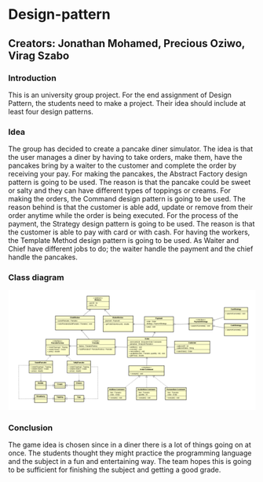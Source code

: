# Design-pattern
## Creators: Jonathan Mohamed, Precious Oziwo, Virag Szabo

### Introduction
This is an university group project. For the end assignment of Design Pattern, the students need to make a project. Their idea should 
include at least four design patterns.

### Idea
The group has decided to create a pancake diner simulator. The idea is that the user manages a diner
by having to take orders, make them, have the pancakes bring by a waiter to the customer and 
complete the order by receiving your pay. 
For making the pancakes, the Abstract Factory design pattern is going to be used. The reason is that 
the pancake could be sweet or salty and they can have different types of toppings or creams.
For making the orders, the Command design pattern is going to be used. The reason behind is that the
customer is able add, update or remove from their order anytime while the order is being executed.
For the process of the payment, the Strategy design pattern is going to be used. The reason is that the 
customer is able to pay with card or with cash.
For having the workers, the Template Method design pattern is going to be used. As Waiter and Chief 
have different jobs to do; the waiter handle the payment and the chief handle the pancakes.

### Class diagram
<img src="Class diagram.png">

### Conclusion
The game idea is chosen since in a diner there is a lot of things going on at once. The students thought 
they might practice the programming language and the subject in a fun and entertaining way. The 
team hopes this is going to be sufficient for finishing the subject and getting a good grade.
